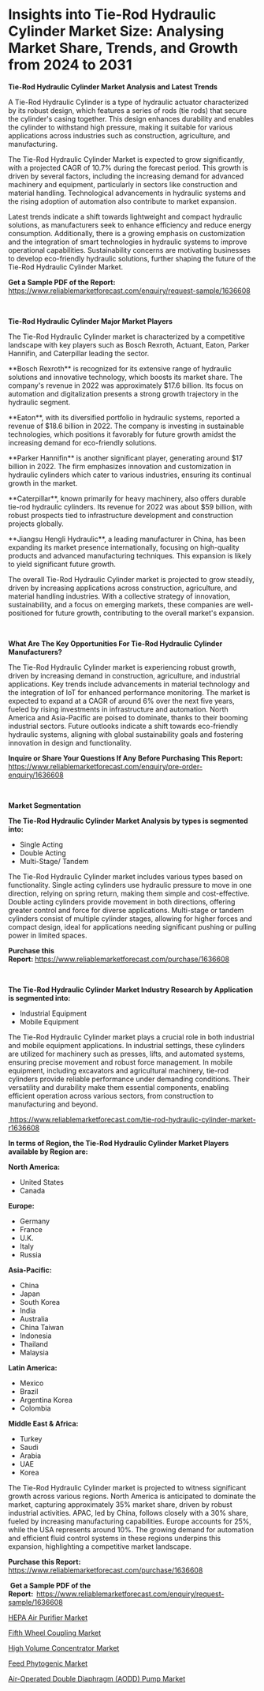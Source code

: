 <p><h1>Insights into Tie-Rod Hydraulic Cylinder Market Size: Analysing Market Share, Trends, and Growth from 2024 to 2031</h1></p><p><strong>Tie-Rod Hydraulic Cylinder Market Analysis and Latest Trends</strong></p>
<p><p>A Tie-Rod Hydraulic Cylinder is a type of hydraulic actuator characterized by its robust design, which features a series of rods (tie rods) that secure the cylinder's casing together. This design enhances durability and enables the cylinder to withstand high pressure, making it suitable for various applications across industries such as construction, agriculture, and manufacturing.</p><p>The Tie-Rod Hydraulic Cylinder Market is expected to grow significantly, with a projected CAGR of 10.7% during the forecast period. This growth is driven by several factors, including the increasing demand for advanced machinery and equipment, particularly in sectors like construction and material handling. Technological advancements in hydraulic systems and the rising adoption of automation also contribute to market expansion.</p><p>Latest trends indicate a shift towards lightweight and compact hydraulic solutions, as manufacturers seek to enhance efficiency and reduce energy consumption. Additionally, there is a growing emphasis on customization and the integration of smart technologies in hydraulic systems to improve operational capabilities. Sustainability concerns are motivating businesses to develop eco-friendly hydraulic solutions, further shaping the future of the Tie-Rod Hydraulic Cylinder Market.</p></p>
<p><strong>Get a Sample PDF of the Report:&nbsp;</strong> <a href="https://www.reliablemarketforecast.com/enquiry/request-sample/1636608">https://www.reliablemarketforecast.com/enquiry/request-sample/1636608</a></p>
<p>&nbsp;</p>
<p><strong>Tie-Rod Hydraulic Cylinder Major Market Players</strong></p>
<p><p>The Tie-Rod Hydraulic Cylinder market is characterized by a competitive landscape with key players such as Bosch Rexroth, Actuant, Eaton, Parker Hannifin, and Caterpillar leading the sector. </p><p>**Bosch Rexroth** is recognized for its extensive range of hydraulic solutions and innovative technology, which boosts its market share. The company's revenue in 2022 was approximately $17.6 billion. Its focus on automation and digitalization presents a strong growth trajectory in the hydraulic segment.</p><p>**Eaton**, with its diversified portfolio in hydraulic systems, reported a revenue of $18.6 billion in 2022. The company is investing in sustainable technologies, which positions it favorably for future growth amidst the increasing demand for eco-friendly solutions.</p><p>**Parker Hannifin** is another significant player, generating around $17 billion in 2022. The firm emphasizes innovation and customization in hydraulic cylinders which cater to various industries, ensuring its continual growth in the market.</p><p>**Caterpillar**, known primarily for heavy machinery, also offers durable tie-rod hydraulic cylinders. Its revenue for 2022 was about $59 billion, with robust prospects tied to infrastructure development and construction projects globally.</p><p>**Jiangsu Hengli Hydraulic**, a leading manufacturer in China, has been expanding its market presence internationally, focusing on high-quality products and advanced manufacturing techniques. This expansion is likely to yield significant future growth.</p><p>The overall Tie-Rod Hydraulic Cylinder market is projected to grow steadily, driven by increasing applications across construction, agriculture, and material handling industries. With a collective strategy of innovation, sustainability, and a focus on emerging markets, these companies are well-positioned for future growth, contributing to the overall market's expansion.</p></p>
<p>&nbsp;</p>
<p><strong>What Are The Key Opportunities For Tie-Rod Hydraulic Cylinder Manufacturers?</strong></p>
<p><p>The Tie-Rod Hydraulic Cylinder market is experiencing robust growth, driven by increasing demand in construction, agriculture, and industrial applications. Key trends include advancements in material technology and the integration of IoT for enhanced performance monitoring. The market is expected to expand at a CAGR of around 6% over the next five years, fueled by rising investments in infrastructure and automation. North America and Asia-Pacific are poised to dominate, thanks to their booming industrial sectors. Future outlooks indicate a shift towards eco-friendly hydraulic systems, aligning with global sustainability goals and fostering innovation in design and functionality.</p></p>
<p><strong>Inquire or Share Your Questions If Any Before Purchasing This Report:</strong> <a href="https://www.reliablemarketforecast.com/enquiry/pre-order-enquiry/1636608">https://www.reliablemarketforecast.com/enquiry/pre-order-enquiry/1636608</a></p>
<p>&nbsp;</p>
<p><strong>Market Segmentation</strong></p>
<p><strong>The Tie-Rod Hydraulic Cylinder Market Analysis by types is segmented into:</strong></p>
<p><ul><li>Single Acting</li><li>Double Acting</li><li>Multi-Stage/ Tandem</li></ul></p>
<p><p>The Tie-Rod Hydraulic Cylinder market includes various types based on functionality. Single acting cylinders use hydraulic pressure to move in one direction, relying on spring return, making them simple and cost-effective. Double acting cylinders provide movement in both directions, offering greater control and force for diverse applications. Multi-stage or tandem cylinders consist of multiple cylinder stages, allowing for higher forces and compact design, ideal for applications needing significant pushing or pulling power in limited spaces.</p></p>
<p><strong>Purchase this Report:&nbsp;</strong><a href="https://www.reliablemarketforecast.com/purchase/1636608">https://www.reliablemarketforecast.com/purchase/1636608</a></p>
<p>&nbsp;</p>
<p><strong>The Tie-Rod Hydraulic Cylinder Market Industry Research by Application is segmented into:</strong></p>
<p><ul><li>Industrial Equipment</li><li>Mobile Equipment</li></ul></p>
<p><p>The Tie-Rod Hydraulic Cylinder market plays a crucial role in both industrial and mobile equipment applications. In industrial settings, these cylinders are utilized for machinery such as presses, lifts, and automated systems, ensuring precise movement and robust force management. In mobile equipment, including excavators and agricultural machinery, tie-rod cylinders provide reliable performance under demanding conditions. Their versatility and durability make them essential components, enabling efficient operation across various sectors, from construction to manufacturing and beyond.</p></p>
<p><a href="https://www.reliablemarketforecast.com/tie-rod-hydraulic-cylinder-market-r1636608">&nbsp;https://www.reliablemarketforecast.com/tie-rod-hydraulic-cylinder-market-r1636608</a></p>
<p><strong>In terms of Region, the Tie-Rod Hydraulic Cylinder Market Players available by Region are:</strong></p>
<p>
    <p> <strong> North America: </strong>
        <ul>
            <li>United States</li>
            <li>Canada</li>
        </ul>
        </p> 
    <p> <strong> Europe: </strong>
        <ul>
            <li>Germany</li>
            <li>France</li>
            <li>U.K.</li>
            <li>Italy</li>
            <li>Russia</li>
        </ul>
        </p> 
    <p> <strong> Asia-Pacific: </strong>
        <ul>
            <li>China</li>
            <li>Japan</li>
            <li>South Korea</li>
            <li>India</li>
            <li>Australia</li>
            <li>China Taiwan</li>
            <li>Indonesia</li>
            <li>Thailand</li>
            <li>Malaysia</li>
        </ul>
        </p> 
    <p> <strong> Latin America: </strong>
        <ul>
            <li>Mexico</li>
            <li>Brazil</li>
            <li>Argentina Korea</li>
            <li>Colombia</li>
        </ul>
        </p> 
    <p> <strong> Middle East & Africa: </strong>
        <ul>
            <li>Turkey</li>
            <li>Saudi</li>
            <li>Arabia</li>
            <li>UAE</li>
            <li>Korea</li>
        </ul>
    </p>
    </p>
<p><p>The Tie-Rod Hydraulic Cylinder market is projected to witness significant growth across various regions. North America is anticipated to dominate the market, capturing approximately 35% market share, driven by robust industrial activities. APAC, led by China, follows closely with a 30% share, fueled by increasing manufacturing capabilities. Europe accounts for 25%, while the USA represents around 10%. The growing demand for automation and efficient fluid control systems in these regions underpins this expansion, highlighting a competitive market landscape.</p></p>
<p><strong>Purchase this Report: </strong><a href="https://www.reliablemarketforecast.com/purchase/1636608">https://www.reliablemarketforecast.com/purchase/1636608</a></p>
<p>&nbsp;<strong>Get a Sample PDF of the Report:&nbsp;&nbsp;</strong><a href="https://www.reliablemarketforecast.com/enquiry/request-sample/1636608">https://www.reliablemarketforecast.com/enquiry/request-sample/1636608</a></p>
<p><strong></strong></p>
<p><p><a href="https://issuu.com/reportprime-2/docs/hepa-air-purifier-market-size-2030._80a7f8d6a23ac5">HEPA Air Purifier Market</a></p><p><a href="https://www.linkedin.com/pulse/fifth-wheel-coupling-market-outlook-complete-industry-analysis-9pnhe?trackingId=ne12DeiJR3eT%2BQQTRggwyA%3D%3D">Fifth Wheel Coupling Market</a></p><p><a href="https://medium.com/@cobainhalbaru_88628/global-high-volume-concentrator-industry-research-report-competitive-landscape-market-size-c0155c35afe8?postPublishedType=repub">High Volume Concentrator Market</a></p><p><a href="https://www.linkedin.com/pulse/emerging-opportunities-challenges-global-feed-phytogenic-i3rze?trackingId=aJcS1PEXSrKXMW6zKLNLcQ%3D%3D">Feed Phytogenic Market</a></p><p><a href="https://github.com/NorbertYates/Market-Research-Report-List-7/blob/main/air-operated-double-diaphragm-aodd-pump-market.md">Air-Operated Double Diaphragm (AODD) Pump Market</a></p></p>